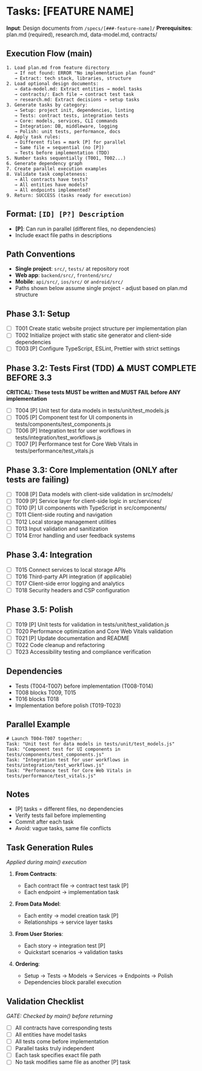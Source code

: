 # Tasks: [FEATURE NAME]

**Input**: Design documents from `/specs/[###-feature-name]/`
**Prerequisites**: plan.md (required), research.md, data-model.md, contracts/

## Execution Flow (main)
```
1. Load plan.md from feature directory
   → If not found: ERROR "No implementation plan found"
   → Extract: tech stack, libraries, structure
2. Load optional design documents:
   → data-model.md: Extract entities → model tasks
   → contracts/: Each file → contract test task
   → research.md: Extract decisions → setup tasks
3. Generate tasks by category:
   → Setup: project init, dependencies, linting
   → Tests: contract tests, integration tests
   → Core: models, services, CLI commands
   → Integration: DB, middleware, logging
   → Polish: unit tests, performance, docs
4. Apply task rules:
   → Different files = mark [P] for parallel
   → Same file = sequential (no [P])
   → Tests before implementation (TDD)
5. Number tasks sequentially (T001, T002...)
6. Generate dependency graph
7. Create parallel execution examples
8. Validate task completeness:
   → All contracts have tests?
   → All entities have models?
   → All endpoints implemented?
9. Return: SUCCESS (tasks ready for execution)
```

## Format: `[ID] [P?] Description`
- **[P]**: Can run in parallel (different files, no dependencies)
- Include exact file paths in descriptions

## Path Conventions
- **Single project**: `src/`, `tests/` at repository root
- **Web app**: `backend/src/`, `frontend/src/`
- **Mobile**: `api/src/`, `ios/src/` or `android/src/`
- Paths shown below assume single project - adjust based on plan.md structure

## Phase 3.1: Setup
- [ ] T001 Create static website project structure per implementation plan
- [ ] T002 Initialize project with static site generator and client-side dependencies
- [ ] T003 [P] Configure TypeScript, ESLint, Prettier with strict settings

## Phase 3.2: Tests First (TDD) ⚠️ MUST COMPLETE BEFORE 3.3
**CRITICAL: These tests MUST be written and MUST FAIL before ANY implementation**
- [ ] T004 [P] Unit test for data models in tests/unit/test_models.js
- [ ] T005 [P] Component test for UI components in tests/components/test_components.js
- [ ] T006 [P] Integration test for user workflows in tests/integration/test_workflows.js
- [ ] T007 [P] Performance test for Core Web Vitals in tests/performance/test_vitals.js

## Phase 3.3: Core Implementation (ONLY after tests are failing)
- [ ] T008 [P] Data models with client-side validation in src/models/
- [ ] T009 [P] Service layer for client-side logic in src/services/
- [ ] T010 [P] UI components with TypeScript in src/components/
- [ ] T011 Client-side routing and navigation
- [ ] T012 Local storage management utilities
- [ ] T013 Input validation and sanitization
- [ ] T014 Error handling and user feedback systems

## Phase 3.4: Integration
- [ ] T015 Connect services to local storage APIs
- [ ] T016 Third-party API integration (if applicable)
- [ ] T017 Client-side error logging and analytics
- [ ] T018 Security headers and CSP configuration

## Phase 3.5: Polish
- [ ] T019 [P] Unit tests for validation in tests/unit/test_validation.js
- [ ] T020 Performance optimization and Core Web Vitals validation
- [ ] T021 [P] Update documentation and README
- [ ] T022 Code cleanup and refactoring
- [ ] T023 Accessibility testing and compliance verification

## Dependencies
- Tests (T004-T007) before implementation (T008-T014)
- T008 blocks T009, T015
- T016 blocks T018
- Implementation before polish (T019-T023)

## Parallel Example
```
# Launch T004-T007 together:
Task: "Unit test for data models in tests/unit/test_models.js"
Task: "Component test for UI components in tests/components/test_components.js"
Task: "Integration test for user workflows in tests/integration/test_workflows.js"
Task: "Performance test for Core Web Vitals in tests/performance/test_vitals.js"
```

## Notes
- [P] tasks = different files, no dependencies
- Verify tests fail before implementing
- Commit after each task
- Avoid: vague tasks, same file conflicts

## Task Generation Rules
*Applied during main() execution*

1. **From Contracts**:
   - Each contract file → contract test task [P]
   - Each endpoint → implementation task
   
2. **From Data Model**:
   - Each entity → model creation task [P]
   - Relationships → service layer tasks
   
3. **From User Stories**:
   - Each story → integration test [P]
   - Quickstart scenarios → validation tasks

4. **Ordering**:
   - Setup → Tests → Models → Services → Endpoints → Polish
   - Dependencies block parallel execution

## Validation Checklist
*GATE: Checked by main() before returning*

- [ ] All contracts have corresponding tests
- [ ] All entities have model tasks
- [ ] All tests come before implementation
- [ ] Parallel tasks truly independent
- [ ] Each task specifies exact file path
- [ ] No task modifies same file as another [P] task